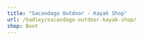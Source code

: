 ```yaml
---
title: "Sacandaga Outdoor - Kayak Shop"
url: /hadley/sacandaga-outdoor-kayak-shop/
shop: Boot
---
```

